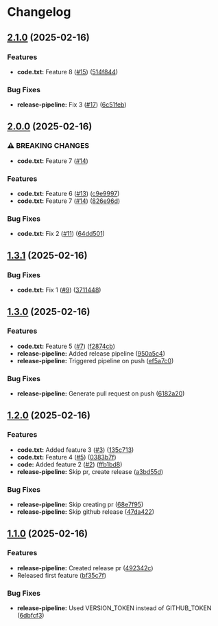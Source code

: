 # Changelog

## [2.1.0](https://github.com/mihben/pipeline-sandbox/compare/v2.0.0...v2.1.0) (2025-02-16)


### Features

* **code.txt:** Feature 8 ([#15](https://github.com/mihben/pipeline-sandbox/issues/15)) ([514f844](https://github.com/mihben/pipeline-sandbox/commit/514f844e1ec2ca9bc83e4d7e65dafb86188b7221))


### Bug Fixes

* **release-pipeline:** Fix 3 ([#17](https://github.com/mihben/pipeline-sandbox/issues/17)) ([6c51feb](https://github.com/mihben/pipeline-sandbox/commit/6c51feb39773a4714a126212139ab5c278fdbe6d))

## [2.0.0](https://github.com/mihben/pipeline-sandbox/compare/v1.3.1...v2.0.0) (2025-02-16)


### ⚠ BREAKING CHANGES

* **code.txt:** Feature 7 ([#14](https://github.com/mihben/pipeline-sandbox/issues/14))

### Features

* **code.txt:** Feature 6 ([#13](https://github.com/mihben/pipeline-sandbox/issues/13)) ([c9e9997](https://github.com/mihben/pipeline-sandbox/commit/c9e9997260b5b3dc0c75a628eea9ab3c75f872c7))
* **code.txt:** Feature 7 ([#14](https://github.com/mihben/pipeline-sandbox/issues/14)) ([826e96d](https://github.com/mihben/pipeline-sandbox/commit/826e96d591596ff1c7ce9e9b49a9983d786cac00))


### Bug Fixes

* **code.txt:** Fix 2 ([#11](https://github.com/mihben/pipeline-sandbox/issues/11)) ([64dd501](https://github.com/mihben/pipeline-sandbox/commit/64dd501cceaa67d88969db67ec07190a45ce6ab3))

## [1.3.1](https://github.com/mihben/pipeline-sandbox/compare/v1.3.0...v1.3.1) (2025-02-16)


### Bug Fixes

* **code.txt:** Fix 1 ([#9](https://github.com/mihben/pipeline-sandbox/issues/9)) ([3711448](https://github.com/mihben/pipeline-sandbox/commit/371144863b813e6a3a4f05e85e6583fb68da1b6b))

## [1.3.0](https://github.com/mihben/pipeline-sandbox/compare/v1.2.0...v1.3.0) (2025-02-16)


### Features

* **code.txt:** Feature 5 ([#7](https://github.com/mihben/pipeline-sandbox/issues/7)) ([f2874cb](https://github.com/mihben/pipeline-sandbox/commit/f2874cb64837a95240e40d1cd8c980f984f326a4))
* **release-pipeline:** Added release pipeline ([950a5c4](https://github.com/mihben/pipeline-sandbox/commit/950a5c47cee96c5ece12f3a638221a31b64401a3))
* **release-pipeline:** Triggered pipeline on push ([ef5a7c0](https://github.com/mihben/pipeline-sandbox/commit/ef5a7c0c9a35871ed137faba9d03dd91fe1ab69a))


### Bug Fixes

* **release-pipeline:** Generate pull request on push ([6182a20](https://github.com/mihben/pipeline-sandbox/commit/6182a204f80d50f7251bdcd3e84e4a7ab5de9054))

## [1.2.0](https://github.com/mihben/pipeline-sandbox/compare/v1.1.0...v1.2.0) (2025-02-16)


### Features

* **code.txt:** Added feature 3 ([#3](https://github.com/mihben/pipeline-sandbox/issues/3)) ([135c713](https://github.com/mihben/pipeline-sandbox/commit/135c7137e1f113d5c3bf19efabe2697960f30ba7))
* **code.txt:** Feature 4 ([#5](https://github.com/mihben/pipeline-sandbox/issues/5)) ([0383b7f](https://github.com/mihben/pipeline-sandbox/commit/0383b7f5e30ff1761ab7d9e86fe87c714c7ab4a9))
* **code:** Added feature 2 ([#2](https://github.com/mihben/pipeline-sandbox/issues/2)) ([ffb1bd8](https://github.com/mihben/pipeline-sandbox/commit/ffb1bd84371219ab9721d47812c03f6b4bc21d5b))
* **release-pipeline:** Skip pr, create release ([a3bd55d](https://github.com/mihben/pipeline-sandbox/commit/a3bd55d5f8433542ca0279e6df59f83b551f8e4b))


### Bug Fixes

* **release-pipeline:** Skip creating pr ([68e7f95](https://github.com/mihben/pipeline-sandbox/commit/68e7f9550963c65bec34faf50e2201dd1dd9fa92))
* **release-pipeline:** Skip github release ([47da422](https://github.com/mihben/pipeline-sandbox/commit/47da42217e0f1cd98b2ae4f584a46908c0950037))

## [1.1.0](https://github.com/mihben/pipeline-sandbox/compare/1.0.0...v1.1.0) (2025-02-16)


### Features

* **release-pipeline:** Created release pr ([492342c](https://github.com/mihben/pipeline-sandbox/commit/492342ce642387d079c8ab8736299141d2630b73))
* Released first feature ([bf35c7f](https://github.com/mihben/pipeline-sandbox/commit/bf35c7ff525dd9cc910d2749907a05e6bc1f8f0e))


### Bug Fixes

* **release-pipeline:** Used VERSION_TOKEN instead of GITHUB_TOKEN ([6dbfcf3](https://github.com/mihben/pipeline-sandbox/commit/6dbfcf3cdf72b3f30a5f49d71f65c9045df0389d))
